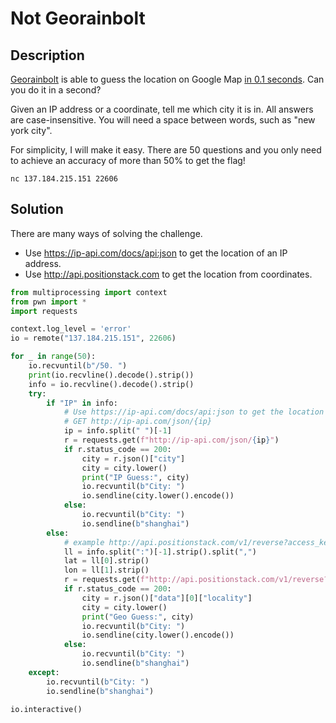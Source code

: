 # Not Georainbolt

## Description

[Georainbolt](https://twitter.com/georainbolt) is able to guess the location on Google Map [in 0.1 seconds](https://www.tiktok.com/@georainbolt/video/7106684902929599786). Can you do it in a second?

Given an IP address or a coordinate, tell me which city it is in. All answers are case-insensitive. You will need a space between words, such as "new york city".

For simplicity, I will make it easy. There are 50 questions and you only need to achieve an accuracy of more than 50% to get the flag!

`nc 137.184.215.151 22606`

## Solution

There are many ways of solving the challenge.

- Use https://ip-api.com/docs/api:json to get the location of an IP address.
- Use http://api.positionstack.com to get the location from coordinates.

```py
from multiprocessing import context
from pwn import *
import requests

context.log_level = 'error'
io = remote("137.184.215.151", 22606)

for _ in range(50):
    io.recvuntil(b"/50. ")
    print(io.recvline().decode().strip())
    info = io.recvline().decode().strip()
    try:
        if "IP" in info:
            # Use https://ip-api.com/docs/api:json to get the location
            # GET http://ip-api.com/json/{ip}
            ip = info.split(" ")[-1]
            r = requests.get(f"http://ip-api.com/json/{ip}")
            if r.status_code == 200:
                city = r.json()["city"]
                city = city.lower()
                print("IP Guess:", city)
                io.recvuntil(b"City: ")
                io.sendline(city.lower().encode())
            else:
                io.recvuntil(b"City: ")
                io.sendline(b"shanghai")
        else:
            # example http://api.positionstack.com/v1/reverse?access_key=KEY&query=32.7157,-117.1647
            ll = info.split(":")[-1].strip().split(",")
            lat = ll[0].strip()
            lon = ll[1].strip()
            r = requests.get(f"http://api.positionstack.com/v1/reverse?access_key=REDACTED&query={lat},{lon}")
            if r.status_code == 200:
                city = r.json()["data"][0]["locality"]
                city = city.lower()
                print("Geo Guess:", city)
                io.recvuntil(b"City: ")
                io.sendline(city.lower().encode())
            else:
                io.recvuntil(b"City: ")
                io.sendline(b"shanghai")
    except:
        io.recvuntil(b"City: ")
        io.sendline(b"shanghai")

io.interactive()
```